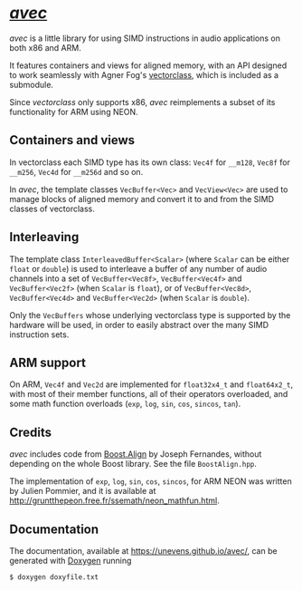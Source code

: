 # [*avec*](https://github.com/unevens/avec)

*avec* is a little library for using SIMD instructions in audio applications on both x86 and ARM. 

It features containers and views for aligned memory, with an API designed to work seamlessly with Agner Fog's [vectorclass](https://github.com/vectorclass/version2), which is included as a submodule. 

Since *vectorclass* only supports x86, *avec* reimplements a subset of its functionality for ARM using NEON. 

## Containers and views

In vectorclass each SIMD type has its own class: `Vec4f` for `__m128`, `Vec8f` for `__m256`, `Vec4d` for `__m256d` and so on.

In *avec*, the template classes `VecBuffer<Vec>` and `VecView<Vec>` are used to manage blocks of aligned memory and convert it to and from the SIMD classes of vectorclass.

## Interleaving

The template class `InterleavedBuffer<Scalar>` (where `Scalar` can be either `float` or `double`) is used to interleave a buffer of any number of audio channels into a set of `VecBuffer<Vec8f>`, `VecBuffer<Vec4f>` and `VecBuffer<Vec2f>` (when `Scalar` is `float`), or of `VecBuffer<Vec8d>`, `VecBuffer<Vec4d>` and `VecBuffer<Vec2d>` (when `Scalar` is `double`). 

Only the `VecBuffers` whose underlying vectorclass type is supported by the hardware will be used, in order to easily abstract over the many SIMD instruction sets.


## ARM support

On ARM, `Vec4f` and `Vec2d` are implemented for `float32x4_t` and `float64x2_t`, with most of their member functions, all of their operators overloaded, and some math function overloads (`exp`, `log`, `sin`, `cos`, `sincos`, `tan`).

## Credits

*avec* includes code from [Boost.Align](https://www.boost.org/doc/libs/1_71_0/doc/html/align.html) by Joseph Fernandes, without depending on the whole Boost library. See the file `BoostAlign.hpp`.

The implementation of `exp`, `log`, `sin`, `cos`, `sincos`, for ARM NEON was written by Julien Pommier, and it is available at http://gruntthepeon.free.fr/ssemath/neon_mathfun.html.

## Documentation

The documentation, available at https://unevens.github.io/avec/, can be generated with [Doxygen](http://doxygen.nl/) running

```bash
$ doxygen doxyfile.txt
```
